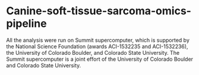 # Canine-soft-tissue-sarcoma-omics-pipeline
All the analysis were run on Summit supercomputer, which is supported by the National Science Foundation (awards ACI-1532235 and ACI-1532236), the University of Colorado Boulder, and Colorado State University. The Summit supercomputer is a joint effort of the University of Colorado Boulder and Colorado State University.
